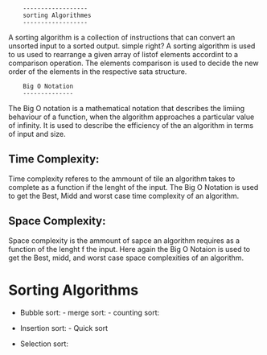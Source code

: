 		------------------
		sorting Algorithmes
		------------------

A sorting algorithm is a collection of instructions that can convert an unsorted input to a sorted output. simple right?
A sorting algorithm is used to us used to rearrange a given array of listof elements accordint to a comparison operation. The elements comparison is used to decide the new order of the elements in the respective sata structure.

		Big O Notation
		--------------
The Big O notation is a mathematical notation that describes the limiing behaviour of a function, when the algorithm approaches a particular value of infinity. It is used to describe the efficiency of the an algorithm in terms of input and size.

Time Complexity:
---------------
Time complexity referes to the ammount of tile an algorithm takes to complete as a function if the lenght of the input. The Big O Notation is used to get the Best, Midd and worst case time complexity of an algorithm.

Space Complexity:
----------------
Space complexity is the ammount of sapce an algorithm requires as a function of the lenght f the input. Here again the Big O Notaion is used to get the Best, midd, and worst case space complexities of an algorithm. 

Sorting Algorithms
================================

- Bubble sort:		- merge sort:		- counting sort:

- Insertion sort:	- Quick sort

- Selection sort:


